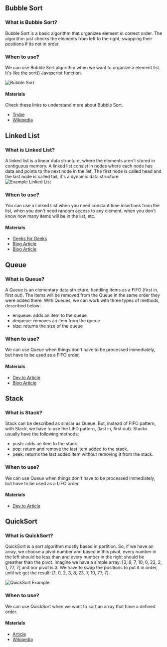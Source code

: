 ## Bubble Sort

### What is Bubble Sort?

Bubble Sort is a basic algorithm that organizes element in correct order.
The algorithm just checks the elements from left to the right, swapping
their positions if its not in order.

### When to use?

We can use Bubble Sort algorithm when we want to organize a element list.
It's like the sort() Javascript function.

![Bubble Sort](https://lh5.googleusercontent.com/_oLwPF5ZvaZZ4pGD-HvSUSw6nTwwHjUwcLpNigUvb24-PKNwjMUwXcWYWf2wp4HopzHkh9JVmZd_AFYP4HjSYelidbw4FRo1fHrWV3KxbFM13xlRLALb-y-EbLhEmln11lhwEZPV)

#### Materials

Check these links to understand more about Bubble Sort.

- [Trybe](https://blog.betrybe.com/tecnologia/bubble-sort-tudo-sobre/)
- [Wikipedia](https://pt.wikipedia.org/wiki/Bubble_sort)

## Linked List

### What is Linked List?

A linked list is a linear data structure, where the elements aren't stored
in contiguous memory. A linked list consist in nodes where each node has data and points
to the next node in the list. The first node is called head and the last node is called tail, it's a
dynamic data structure.
![Example Linked List](https://media.geeksforgeeks.org/wp-content/cdn-uploads/gq/2013/03/Linkedlist.png)

### When to use?

You can use a Linked List when you need constant time insertions from the list, when you don't need
random access to any element, when you don't know how many items will be in the list, etc.

#### Materials

- [Geeks for Geeks](https://www.geeksforgeeks.org/data-structures/linked-list/)
- [Blog Article](https://javascript.plainenglish.io/build-a-linked-list-in-typescript-78a4414d140e)
- [Blog Article](https://ricardoborges.dev/data-structures-in-typescript-linked-list)

## Queue

### What is Queue?

A Queue is an elementary data structure, handling items as a FIFO
(first in, first out). The items will be removed from the Queue in the same order they
were added there. With Queues, we can work with three types of methods, described below:

- enqueue: adds an item to the queue
- dequeue: removes an item from the queue
- size: returns the size of the queue

### When to use?

We can use Queue when things don't have to be processed immediately, but have to be used as a FIFO order.

#### Materials

- [Dev.to Article](https://dev.to/glebirovich/typescript-data-structures-stack-and-queue-hld#queue)
- [Blog Article](https://javascript.plainenglish.io/how-to-make-a-queue-in-typescript-b56416970670)

## Stack

### What is Stack?

Stack can be described as similar as Queue. But, instead of FIFO pattern, with Stack, we have to use
the LIFO pattern, (last in, first out). Stacks usually have the following methods:

- push: adds an item to the stack
- pop: return and remove the last item added to the stack.
- peek: returns the last added item without removing it from the stack.

### When to use?

We can use Queue when things don't have to be processed immediately, but have to be used as a LIFO order.

#### Materials

- [Dev.to Article](https://dev.to/glebirovich/typescript-data-structures-stack-and-queue-hld#queue)

## QuickSort

### What is QuickSort?

QuickSort is a sort algorithm mostly based in partition. So, if we have an array, we choose a pivot number
and based in this pivot, every number in the left should be less than and every number in the right should be
greather than the pivot. Imagine we have a simple array: [3, 8, 7, 10, 0, 23, 2, 1, 77, 7] and our pivot is 3. We have to swap the positions to put it in order, until we get the result: [1, 0, 2, 3, 8, 23, 7, 10, 77, 7].

![QuickSort Example](https://upload.wikimedia.org/wikipedia/commons/6/6a/Sorting_quicksort_anim.gif)

### When to use?

We can use QuickSort when we want to sort an array that have a defined order.

#### Materials

- [Article](https://joaoarthurbm.github.io/eda/posts/quick-sort/)
- [Wikipedia](https://pt.wikipedia.org/wiki/Quicksort)
